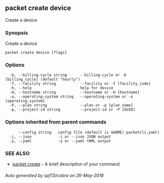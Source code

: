 ## packet create device

Create a device

### Synopsis

Create a device

```
packet create device [flags]
```

### Options

```
  -b, --billing-cycle string      --billing-cycle or -b [billing_cycle] (default "hourly")
  -f, --facility string           --facility or -f [facility_code]
  -h, --help                      help for device
  -H, --hostname string           --hostname or -H [hostname]
  -o, --operating-system string   --operating-system or -o [operating_system]
  -P, --plan string               --plan or -p [plan_name]
  -p, --project-id string         --project-id or -P [UUID]
```

### Options inherited from parent commands

```
      --config string   config file (default is $HOME/.packetcli.yaml)
  -j, --json            -j or --json JSON output
  -y, --yaml            -y or --yaml YAML output
```

### SEE ALSO

* [packet create](packet_create.md)	 - A brief description of your command

###### Auto generated by spf13/cobra on 26-May-2018

